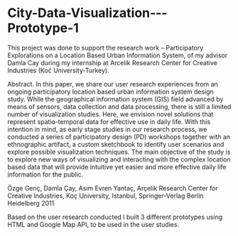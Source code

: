 # City-Data-Visualization---Prototype-1

This project was done to support the research work – Participatory Explorations on a Location Based Urban Information System, of my advisor Damla Cay during my internship at Arcelik Research Center for Creative Industries (Koć University-Turkey).

Abstract. In this paper, we share our user research experiences from an ongoing participatory location based urban information system design study. While the geographical information system (GIS) field advanced by means of sensors, data collection and data processing, there is still a limited number of visualization studies. Here, we envision novel solutions that represent spatio-temporal data for effective use in daily life. With this intention in mind, as early stage studies in our research process, we conducted a series of participatory design (PD) workshops together with an ethnographic artifact, a custom sketchbook to identify user scenarios and explore possible visualization techniques. The main objective of the study is to explore new ways of visualizing and interacting with the complex location based data that will provide intuitive yet easier and more effective daily life information for the public.

Özge Genç, Damla Çay, Asım Evren Yantaç, Arçelik Research Center for Creative Industries, Koç University, Istanbul, Springer-Verlag Berlin Heidelberg 2011

Based on the user research conducted I built 3 different prototypes using HTML and Google Map API, to be used in the user studies.
